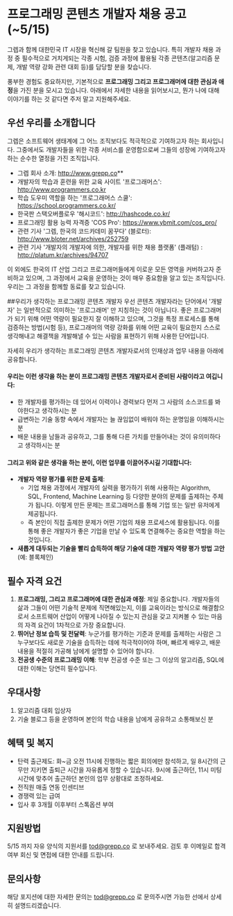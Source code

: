 # 프로그래밍 콘텐츠 개발자 채용 공고(~5/15)
그렙과 함께 대한민국 IT 시장을 혁신해 갈 팀원을 찾고 있습니다. 특히 개발자 채용 과정 중 필수적으로 거치게되는 각종 시험, 검증 과정에 활용될 각종 콘텐츠(알고리즘 문제, 개발 역량 강화 관련 대회 등)를 담당할 분을 찾습니다.

풍부한 경험도 중요하지만, 기본적으로 **프로그래밍 그리고 프로그래머에 대한 관심과 애정**을 가진 분을 모시고 있습니다. 아래에서 자세한 내용을 읽어보시고, 뭔가 나에 대해 이야기를 하는 것 같다면 주저 말고 지원해주세요.

## 우선 우리를 소개합니다
그렙은 소프트웨어 생태계에 그 어느 조직보다도 적극적으로 기여하고자 하는 회사입니다. 그중에서도 개발자들을 위한 각종 서비스를 운영함으로써 그들의 성장에 기여하고자 하는 순수한 열정을 가진 조직입니다.

- 그렙 회사 소개: http://www.grepp.co**
- 개발자의 학습과 훈련을 위한 교육 사이트 '프로그래머스': http://www.programmers.co.kr
- 학습 도우미 역할을 하는 '프로그래머스 스쿨': https://school.programmers.co.kr/
- 한국판 스택오버플로우 '해시코드': http://hashcode.co.kr/
- 프로그래밍 활용 능력 자격증 'COS Pro': https://www.ybmit.com/cos_pro/
- 관련 기사 '그렙, 한국의 코드카데미 꿈꾸다' (블로터): http://www.bloter.net/archives/252759
- 관련 기사 '개발자의 개발자에 의한, 개발자를 위한 채용 플랫폼' (플래텀) : http://platum.kr/archives/94707

이 외에도 한국의 IT 산업 그리고 프로그래머들에게 이로운 모든 영역을 커버하고자 준비하고 있으며, 그 과정에서 교육을 운영하는 것이 매우 중요함을 알고 있는 조직입니다. 우리는 그 과정을 함께할 동료를 찾고 있습니다.


##우리가 생각하는 프로그래밍 콘텐츠 개발자
우선 콘텐츠 개발자라는 단어에서 '개발자' 는 일반적으로 의미하는 '프로그래머' 만 지칭하는 것이 아닙니다. 좋은 프로그래머가 되기 위해 어떤 역량이 필요한지 잘 이해하고 있으며, 그것을 특정 프로세스를 통해 검증하는 방법(시험 등), 프로그래머의 역량 강화를 위해 어떤 교육이 필요한지 스스로 생각해내고 해결책을 개발해낼 수 있는 사람을 표현하기 위해 사용한 단어입니다.

자세히 우리가 생각하는 프로그래밍 콘텐츠 개발자로서의 인재상과 업무 내용을 아래에 공유합니다.

#### 우리는 이런 생각을 하는 분이 프로그래밍 콘텐츠 개발자로서 준비된 사람이라고 여깁니다:
- 한 개발자를 평가하는 데 있어서 이력이나 경력보다 먼저 그 사람의 소스코드를 봐야한다고 생각하시는 분
- 급변하는 기술 동향 속에서 개발자는 늘 끊임없이 배워야 하는 운명임을 이해하시는 분
- 배운 내용을 남들과 공유하고, 그를 통해 다른 가치를 만들어내는 것이 유의미하다고 생각하시는 분

#### 그리고 위와 같은 생각을 하는 분이, 이런 업무를 이끌어주시길 기대합니다:
- **개발자 역량 평가를 위한 문제 출제**:
  * 기업 채용 과정에서 개발자의 실력을 평가하기 위해 사용하는 Algorithm, SQL, Frontend, Machine Learning 등 다양한 분야의 문제를 출제하는 주체가 됩니다. 이렇게 만든 문제는 프로그래머스를 통해 기업 또는 일반 유저에게 제공됩니다.
  * 즉 본인이 직접 출제한 문제가 어떤 기업의 채용 프로세스에 활용됩니다. 이를 통해 좋은 개발자가 좋은 기업을 만날 수 있도록 연결해주는 중요한 역할을 하는 것입니다.
- **새롭게 대두되는 기술을 빨리 습득하여 해당 기술에 대한 개발자 역량 평가 방법 고안**(예: 블록체인)

## 필수 자격 요건
1. **프로그래밍, 그리고 프로그래머에 대한 관심과 애정**: 제일 중요합니다. 개발자들의 삶과 그들이 어떤 기술적 문제에 직면해있는지, 이를 교육이라는 방식으로 해결함으로서 소프트웨어 산업이 어떻게 나아질 수 있는지 관심을 갖고 지켜볼 수 있는 마음의 자격 요건이 1차적으로 가장 중요합니다.
2. **뛰어난 정보 습득 및 전달력**: 누군가를 평가하는 기준과 문제를 출제하는 사람은 그 누구보다도 새로운 기술을 습득하는 데에 적극적이어야 하며, 빠르게 배우고, 배운 내용을 적절히 가공해 남에게 설명할 수 있어야 합니다.
3. **전공생 수준의 프로그래밍 이해**: 학부 전공생 수준 또는 그 이상의 알고리즘, SQL에 대한 이해는 당연히 필수입니다.

## 우대사항
1. 알고리즘 대회 입상자
2. 기술 블로그 등을 운영하며 본인의 학습 내용을 남에게 공유하고 소통해보신 분

## 혜택 및 복지
- 탄력 출근제도: 화~금 오전 11시에 진행하는 짧은 회의에만 참석하고, 일 8시간의 근무만 지키면 출퇴근 시간을 자유롭게 정할 수 있습니다. 9시에 출근하던, 11시 미팅시간에 맞추어 출근하던 본인의 업무 상황대로 조정하세요.
- 전직원 매출 연동 인센티브
- 경쟁력 있는 급여
- 입사 후 3개월 이후부터 스톡옵션 부여

## 지원방법
5/15 까지 자유 양식의 지원서를 tod@grepp.co 로 보내주세요. 검토 후 이메일로 합격 여부 회신 및 면접에 대한 안내를 드립니다.

## 문의사항
해당 포지션에 대한 자세한 문의는 tod@grepp.co 로 문의주시면 가능한 선에서 상세히 설명드리겠습니다.